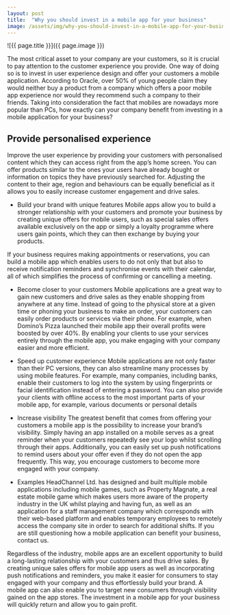 ```yaml
---
layout: post
title:  "Why you should invest in a mobile app for your business"
image: /assets/img/why-you-should-invest-in-a-mobile-app-for-your-business.jpg
---
```


![{{ page.title }}]({{ page.image }})

The most critical asset to your company are your customers, so it is crucial to pay attention to the customer experience you provide. One way of doing so is to invest in user experience design and offer your customers a mobile application. According to Oracle, over 50% of young people claim they would neither buy a product from a company which offers a poor mobile app experience nor would they recommend such a company to their friends. Taking into consideration the fact that mobiles are nowadays more popular than PCs, how exactly can your company benefit from investing in a mobile application for your business?


## Provide personalised experience
Improve the user experience by providing your customers with personalised content which they can access right from the app’s home screen. You can offer products similar to the ones your users have already bought or information on topics they have previously searched for. Adjusting the content to their age, region and behaviours can be equally beneficial as it allows you to easily increase customer engagement and drive sales.

- Build your brand with unique features
Mobile apps allow you to build a stronger relationship with your customers and promote your business by creating unique offers for mobile users, such as special sales offers available exclusively on the app or simply a loyalty programme where users gain points, which they can then exchange by buying your products.

If your business requires making appointments or reservations, you can build a mobile app which enables users to do not only that but also to receive notification reminders and synchronise events with their calendar, all of which simplifies the process of confirming or cancelling a meeting.

- Become closer to your customers
Mobile applications are a great way to gain new customers and drive sales as they enable shopping from anywhere at any time. Instead of going to the physical store at a given time or phoning your business to make an order, your customers can easily order products or services via their phone. For example, when Domino’s Pizza launched their mobile app their overall profits were boosted by over 40%. By enabling your clients to use your services entirely through the mobile app, you make engaging with your company easier and more efficient.

- Speed up customer experience
Mobile applications are not only faster than their PC versions, they can also streamline many processes by using mobile features. For example, many companies, including banks, enable their customers to log into the system by using fingerprints or facial identification instead of entering a password. You can also provide your clients with offline access to the most important parts of your mobile app, for example, various documents or personal details

- Increase visibility
The greatest benefit that comes from offering your customers a mobile app is the possibility to increase your brand’s visibility. Simply having an app installed on a mobile serves as a great reminder when your customers repeatedly see your logo whilst scrolling through their apps. Additionally, you can easily set up push notifications to remind users about your offer even if they do not open the app frequently. This way, you encourage customers to become more engaged with your company.

- Examples
HeadChannel Ltd. has designed and built multiple mobile applications including mobile games, such as Property Magnate, a real estate mobile game which makes users more aware of the property industry in the UK whilst playing and having fun, as well as an application for a staff management company which corresponds with their web-based platform and enables temporary employees to remotely access the company site in order to search for additional shifts. If you are still questioning how a mobile application can benefit your business, contact us.

Regardless of the industry, mobile apps are an excellent opportunity to build a long-lasting relationship with your customers and thus drive sales. By creating unique sales offers for mobile app users as well as incorporating push notifications and reminders, you make it easier for consumers to stay engaged with your company and thus effortlessly build your brand. A mobile app can also enable you to target new consumers through visibility gained on the app stores. The investment in a mobile app for your business will quickly return and allow you to gain profit.
